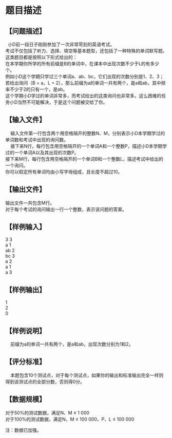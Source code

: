 # 题目描述


<h2>
【问题描述】
</h2>
<p>
  小D前一段日子刚刚参加了一次非常苛刻的英语考试。 <br/>
考试不仅包括了听力、选择、填空等基本题型，还包括了一种特殊的单词默写题。这类题目都是按照以下形式给出的： <br/>
在本学期你所学的所有前缀是B的单词中，在课本中出现次数不少于L的有多少个。 <br/>
例如小D这个学期只学过三个单词a、ab、bc，它们出现的次数分别是1、2、3；若给出询问（B = a，L = 2），那么前缀为a的单词一共有两个，是a和ab，其中频率不少于2的只有一个，是ab。 <br/>
这个学期小D学过的单词非常多，而考试给出的这类询问也非常多。这么困难的任务小D当然不可能解决，于是这个问题被交给了你。
</p>
<h2>
【输入文件】
</h2>
<p>
    输入文件第一行包含两个用空格隔开的整数N、M，分别表示小D本学期学过的单词数和考试中出现的询问数。 <br/>
    接下来N行，每行包含用空格隔开的一个单词A和一个整数P，描述小D本学期学过的一个单词A以及其出现的次数P。 <br/>
接下来M行，每行包含用空格隔开的一个单词B和一个整数L，描述考试中给出的一个询问。 <br/>
你可以假定所有单词均由小写字母组成，且长度不超过10。
</p>
<h2>
【输出文件】
</h2>
<p>
输出文件一共包含M行。 <br/>
对于每个考试的询问输出一行一个整数，表示该问题的答案。
</p>
<h2>
【样例输入】
</h2>
<p>
3 3<br/>
a 1<br/>
ab 2<br/>
bc 3<br/>
a 2<br/>
a 1<br/>
a 3
</p>
<h2>
【样例输出】
</h2>
<p>
1<br/>
2<br/>
0
</p>
<h2>
【样例说明】
</h2>
<p>
    前缀为a的单词一共有两个，是a和ab，出现次数分别为1和2。
</p>
<h2>
【评分标准】
</h2>
<p>
    本题包含10个测试点，对于每个测试点，如果你的输出和标准输出完全一样则得到该测试点的全部分数，否则得0分。
</p>
<h2>
【数据规模】
</h2>
<p>
对于50%的测试数据，满足N、M ≤ 1 000<br/>
对于100%的测试数据，满足N、M ≤ 100 000，P、L ≤ 100 000
</p>
<p>
注：数据已加强。
</p>
